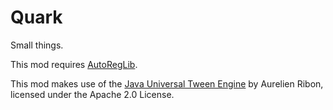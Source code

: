 # Quark
Small things.

This mod requires [AutoRegLib](https://github.com/Vazkii/AutoRegLib).

This mod makes use of the [Java Universal Tween Engine](https://code.google.com/p/java-universal-tween-engine/) by Aurelien Ribon, licensed under the Apache 2.0 License.  

